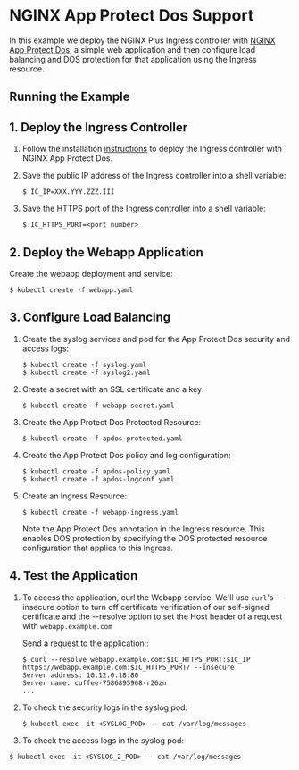 # NGINX App Protect Dos Support

In this example we deploy the NGINX Plus Ingress controller with [NGINX App Protect Dos](https://www.nginx.com/products/nginx-app-protect-dos/), a simple web application and then configure load balancing and DOS protection for that application using the Ingress resource.

## Running the Example

## 1. Deploy the Ingress Controller

1. Follow the installation [instructions](https://docs.nginx.com/nginx-ingress-controller/installation) to deploy the Ingress controller with NGINX App Protect Dos.

2. Save the public IP address of the Ingress controller into a shell variable:
    ```
    $ IC_IP=XXX.YYY.ZZZ.III
    ```
3. Save the HTTPS port of the Ingress controller into a shell variable:
    ```
    $ IC_HTTPS_PORT=<port number>
    ```

## 2. Deploy the Webapp Application

Create the webapp deployment and service:
```
$ kubectl create -f webapp.yaml
```

## 3. Configure Load Balancing
1. Create the syslog services and pod for the App Protect Dos security and access logs:
    ```
    $ kubectl create -f syslog.yaml
    $ kubectl create -f syslog2.yaml
    ```
2. Create a secret with an SSL certificate and a key:
    ```
    $ kubectl create -f webapp-secret.yaml
    ```
3. Create the App Protect Dos Protected Resource:
    ```
    $ kubectl create -f apdos-protected.yaml
    ```
4. Create the App Protect Dos policy and log configuration:
    ```
    $ kubectl create -f apdos-policy.yaml
    $ kubectl create -f apdos-logconf.yaml
    ```
5. Create an Ingress Resource:

    ```
    $ kubectl create -f webapp-ingress.yaml
    ```
    Note the App Protect Dos annotation in the Ingress resource. This enables DOS protection by specifying the DOS protected resource configuration that applies to this Ingress.

## 4. Test the Application

1. To access the application, curl the Webapp service. We'll use `curl`'s --insecure option to turn off certificate verification of our self-signed
certificate and the --resolve option to set the Host header of a request with `webapp.example.com`

    Send a request to the application::
    ```
    $ curl --resolve webapp.example.com:$IC_HTTPS_PORT:$IC_IP https://webapp.example.com:$IC_HTTPS_PORT/ --insecure
    Server address: 10.12.0.18:80
    Server name: coffee-7586895968-r26zn
    ...
    ```
1. To check the security logs in the syslog pod:
    ```
    $ kubectl exec -it <SYSLOG_POD> -- cat /var/log/messages
    ```
2. To check the access logs in the syslog pod:
 ```
 $ kubectl exec -it <SYSLOG_2_POD> -- cat /var/log/messages
 ```
